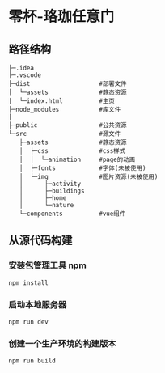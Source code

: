 # 零杯-珞珈任意门

## 路径结构
 ```
├─.idea
├─.vscode
├─dist                   #部署文件
│  └─assets              #静态资源
|  └─index.html          #主页
├─node_modules           #库文件
|
├─public                 #公共资源
└─src                    #源文件
    ├─assets              #静态资源
    │  ├─css              #css样式
    │  │  └─animation     #page的动画
    │  ├─fonts            #字体(未被使用)
    │  └─img              #图片资源(未被使用)
    │      ├─activity
    │      ├─buildings
    │      ├─home
    │      └─nature
    └─components          #vue组件
 ```
 
 ## 从源代码构建
 
 ### 安装包管理工具 npm
 ```
 npm install
 ```
 
 ### 启动本地服务器
 ```
 npm run dev
 ```
 
 ### 创建一个生产环境的构建版本
 ```
 npm run build
 ```
 
